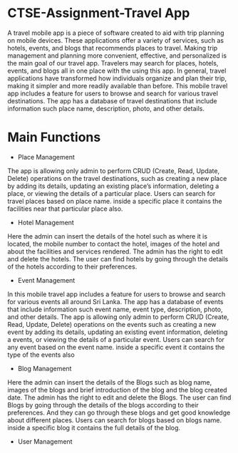 # CTSE-Assignment-Travel App

A travel mobile app is a piece of software created to aid with trip planning on mobile devices. These applications offer a variety of services, such as hotels, events, and blogs that recommends places to travel.
Making trip management and planning more convenient, effective, and personalized is the main goal of our travel app. Travelers may search for places, hotels, events, and blogs all in one place with the using this app. In general, travel applications have transformed how individuals organize and plan their trip, making it simpler and more readily available than before.
This mobile travel app includes a feature for users to browse and search for various travel destinations. The app has a database of travel destinations that include information such place name, description, photo, and other details.

# Main Functions 

  * Place Management
  
  The app is allowing only admin to perform CRUD (Create, Read, Update, Delete) operations on the travel destinations, such as creating a new place by adding its details, updating an existing place’s information, deleting a place, or viewing the details of a particular place.
Users can search for travel places based on place name. inside a specific place it contains the facilities near that particular place also.

  * Hotel Management
  
   Here the admin can insert the details of the hotel such as where it is located, the mobile number to contact the hotel, images of the hotel and about the facilities and services rendered. The admin has the right to edit and delete the hotels. The user can find hotels by going through the details of the hotels according to their preferences.
  
  * Event Management 
  
  In this mobile travel app includes a feature for users to browse and search for various events all around Sri Lanka. The app has a database of events that include information such event name, event type, description, photo, and other details.
The app is allowing only admin to perform CRUD (Create, Read, Update, Delete) operations on the events such as creating a new event by adding its details, updating an existing event information, deleting a events, or viewing the details of a particular event.
Users can search for any event based on the event name. inside a specific event it contains the type of the events also

  * Blog Management
  
  Here the admin can insert the details of the Blogs such as blog name, images of the blogs and brief introduction of the blog and the blog created date. The admin has the right to edit and delete the Blogs.
The user can find Blogs by going through the details of the blogs according to their preferences. And they can go through these blogs and get good knowledge about different places.
Users can search for blogs based on blogs name. inside a specific blog it contains the full details of the blog.

  * User  Management
